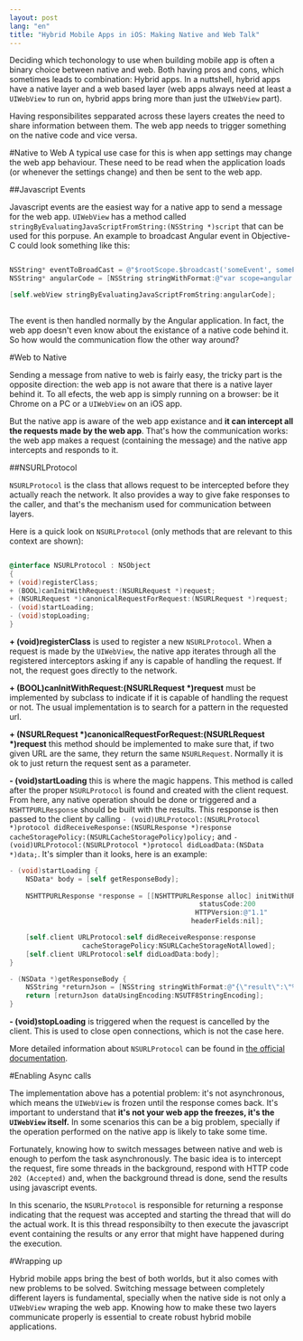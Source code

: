 ```yaml
---
layout: post
lang: "en"
title: "Hybrid Mobile Apps in iOS: Making Native and Web Talk"
---
```


Deciding which techonology to use when building mobile app is often a binary choice between native and web. Both having pros and cons, which sometimes leads to combination: Hybrid apps. In a nuttshell, hybrid apps have a native layer and a web based layer (web apps always need at least a ``UIWebView`` to run on, hybrid apps bring more than just the ``UIWebView`` part).

Having responsibilites sepparated across these layers creates the need to share information between them. The web app needs to trigger something on the native code and vice versa.

#Native to Web
A typical use case for this is when app settings may change the web app behaviour. These need to be read when the application loads (or whenever the settings change) and then be sent to the web app.

##Javascript Events

Javascript events are the easiest way for a native app to send a message for the web app. ``UIWebView`` has a method called ``stringByEvaluatingJavaScriptFromString:(NSString *)script`` that can be used for this porpuse. An example to broadcast Angular event in Objective-C could look something like this:

```objective-c

NSString* eventToBroadCast = @"$rootScope.$broadcast('someEvent', someParameter);";
NSString* angularCode = [NSString stringWithFormat:@"var scope=angular.element(document.getElementById('main') || document.documentElement).scope(); if(scope){%@}", eventToBroadcast];

[self.webView stringByEvaluatingJavaScriptFromString:angularCode];
    
```

The event is then handled normally by the Angular application. In fact, the web app doesn't even know about the existance of a native code behind it. So how would the communication flow the other way around?

#Web to Native

Sending a message from native to web is fairly easy, the tricky part is the opposite direction: the web app is not aware that there is a native layer behind it. To all efects, the web app is simply running on a browser: be it Chrome on a PC or a ``UIWebView`` on an iOS app.

But the native app is aware of the web app existance and **it can intercept all the requests made by the web app**. That's how the communication works: the web app makes a request (containing the message) and the native app intercepts and responds to it.

##NSURLProtocol

``NSURLProtocol`` is the class that allows request to be intercepted before they actually reach the network. It also provides a way to give fake responses to the caller, and that's the mechanism used for communication between layers.

Here is a quick look on ``NSURLProtocol`` (only methods that are relevant to this context are shown):

```objective-c

@interface NSURLProtocol : NSObject
{
+ (void)registerClass;
+ (BOOL)canInitWithRequest:(NSURLRequest *)request;
+ (NSURLRequest *)canonicalRequestForRequest:(NSURLRequest *)request;
- (void)startLoading;
- (void)stopLoading;
}
```

**+ (void)registerClass** is used to register a new ``NSURLProtocol``. When a request is made by the ``UIWebView``, the native app iterates through all the registered interceptors asking if any is capable of handling the request. If not, the request goes directly to the network.

**+ (BOOL)canInitWithRequest:(NSURLRequest \*)request** must be implemented by subclass to indicate if it is capable of handling the request or not. The usual implementation is to search for a pattern in the requested url.

**+ (NSURLRequest \*)canonicalRequestForRequest:(NSURLRequest \*)request** this method should be implemented to make sure that, if two given URL are the same, they return the same ``NSURLRequest``. Normally it is ok to just return the request sent as a parameter.

**- (void)startLoading** this is where the magic happens. This method is called after the proper ``NSURLProtocol`` is found and created with the client request. From here, any native operation should be done or triggered and a ``NSHTTPURLResponse`` should be built with the results. This response is then passed to the client by calling ``- (void)URLProtocol:(NSURLProtocol *)protocol didReceiveResponse:(NSURLResponse *)response cacheStoragePolicy:(NSURLCacheStoragePolicy)policy;`` and ``- (void)URLProtocol:(NSURLProtocol *)protocol didLoadData:(NSData *)data;``. It's simpler than it looks, here is an example:

```objective-c
- (void)startLoading {
    NSData* body = [self getResponseBody];
    
    NSHTTPURLResponse *response = [[NSHTTPURLResponse alloc] initWithURL:self.request.URL
                                               statusCode:200
                                              HTTPVersion:@"1.1"
                                             headerFields:nil];

    [self.client URLProtocol:self didReceiveResponse:response 
    			  cacheStoragePolicy:NSURLCacheStorageNotAllowed];
    [self.client URLProtocol:self didLoadData:body];
}

- (NSData *)getResponseBody {
    NSString *returnJson = [NSString stringWithFormat:@"{\"result\":\"%@\"}", @"Success"];
    return [returnJson dataUsingEncoding:NSUTF8StringEncoding];
}

```

**- (void)stopLoading** is triggered when the request is cancelled by the client. This is used to close open connections, which is not the case here.

More detailed information about ``NSURLProtocol`` can be found in [the official documentation][nsurlprotocol].

#Enabling Async calls

The implementation above has a potential problem: it's not asynchronous, which means the ``UIWebView`` is frozen until the response comes back. It's important to understand that **it's not your web app the freezes, it's the ``UIWebView`` itself.** In some scenarios this can be a big problem, specially if the operation performed on the native app is likely to take some time.

Fortunately, knowing how to switch messages between native and web is enough to perfom the task asynchronously. The basic idea is to intercept the request, fire some threads in the background, respond with HTTP code ``202 (Accepted)`` and, when the background thread is done, send the results using javascript events.

In this scenario, the ``NSURLProtocol`` is responsible for returning a response indicating that the request was accepted and starting the thread that will do the actual work. It is this thread responsibilty to then execute the javascript event containing the results or any error that might have happened during the execution.

#Wrapping up

Hybrid mobile apps bring the best of both worlds, but it also comes with new problems to be solved. Switching message between completely different layers is fundamental, specially when the native side is not only a ``UIWebView`` wraping the web app. Knowing how to make these two layers communicate properly is essential to create robust hybrid mobile applications.

[nsurlprotocol]: https://developer.apple.com/library/ios/documentation/Cocoa/Reference/Foundation/Classes/NSURLProtocol_Class/index.html